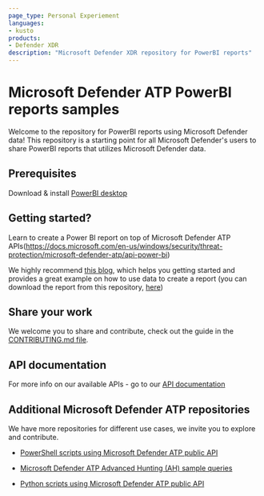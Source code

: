```yaml
---
page_type: Personal Experiement
languages: 
- kusto
products: 
- Defender XDR
description: "Microsoft Defender XDR repository for PowerBI reports"
---
```

# Microsoft Defender ATP PowerBI reports samples

Welcome to the repository for PowerBI reports using Microsoft Defender data!
This repository is a starting point for all Microsoft Defender's users to share PowerBI reports that utilizes Microsoft Defender data.

## Prerequisites
Download & install [PowerBI desktop](https://powerbi.microsoft.com/en-us/desktop/)

## Getting started?
Learn to create a Power BI report on top of Microsoft Defender ATP APIs(https://docs.microsoft.com/en-us/windows/security/threat-protection/microsoft-defender-atp/api-power-bi)

We highly recommend [this blog](https://techcommunity.microsoft.com/t5/Microsoft-Defender-ATP/Create-custom-reports-using-Microsoft-Defender-ATP-APIs-and/ba-p/1007684), which helps you getting started and provides a great example on how to use data to create a report (you can download the report from this repository, [here](https://github.com/microsoft/MicrosoftDefenderATP-PowerBI/blob/master/Administration%20and%20Management/MDATP_PowerBI_Blog%231_Management.pbit))

## Share your work
We welcome you to share and contribute, check out the guide in the [CONTRIBUTING.md file](https://github.com/microsoft/MicrosoftDefenderATP-API-Python/blob/master/CONTRIBUTING.md).

## API documentation
For more info on our available APIs - go to our [API documentation](https://docs.microsoft.com/en-gb/windows/security/threat-protection/microsoft-defender-atp/exposed-apis-list)

## Additional Microsoft Defender ATP repositories
We have more repositories for different use cases, we invite you to explore and contribute.
* [PowerShell scripts using Microsoft Defender ATP public API](https://github.com/microsoft/MicrosoftDefenderATP-API-PowerShell)

* [Microsoft Defender ATP Advanced Hunting (AH) sample queries](https://github.com/microsoft/WindowsDefenderATP-Hunting-Queries)

* [Python scripts using Microsoft Defender ATP public API](https://github.com/microsoft/MicrosoftDefenderATP-API-Python)
